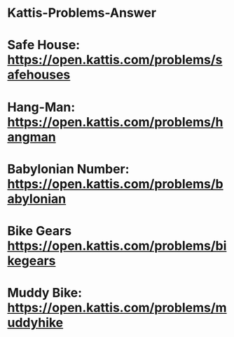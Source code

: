 # Kattis-Problems-Answer
# Safe House: https://open.kattis.com/problems/safehouses
# Hang-Man: https://open.kattis.com/problems/hangman
# Babylonian Number: https://open.kattis.com/problems/babylonian
# Bike Gears https://open.kattis.com/problems/bikegears
# Muddy Bike: https://open.kattis.com/problems/muddyhike
